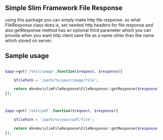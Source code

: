 ## Simple Slim Framework File Response

using this package you can simply make http file response.
so what FileResponse class does is, set needed http headers for file response
and also getResponse method has an optional third parameter which you can provide when you want http client
save file as a name other than the name which stored on server.

## Sample usage

```php

$app->get('/test/image',function($request, $response){

    $filePath = '/path/to/your/image/file';

    return mhndev\slimFileResponse\FileResponse::getResponse($response, $filePath);
});



$app->get('/test/pdf',function($request, $response){

    $filePath = '/path/to/your/pdf/file';

    return mhndev\slimFileResponse\FileResponse::getResponse($response, $filePath ,'myDocument');
});



```
